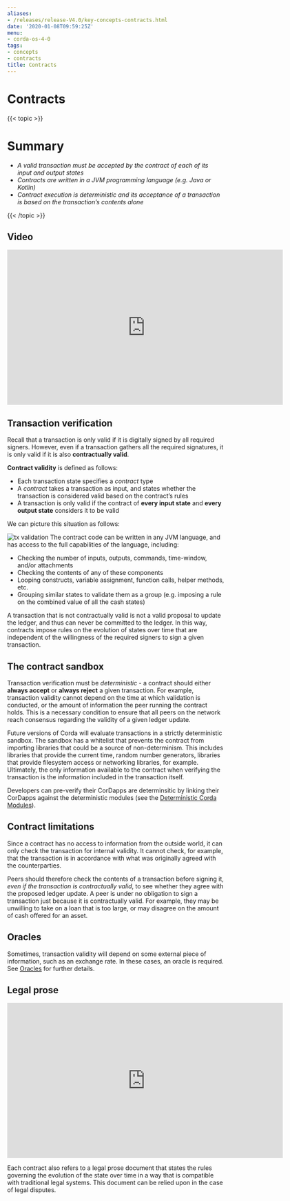 ```yaml
---
aliases:
- /releases/release-V4.0/key-concepts-contracts.html
date: '2020-01-08T09:59:25Z'
menu:
- corda-os-4-0
tags:
- concepts
- contracts
title: Contracts
---
```



# Contracts


{{< topic >}}

# Summary


* *A valid transaction must be accepted by the contract of each of its input and output states*
* *Contracts are written in a JVM programming language (e.g. Java or Kotlin)*
* *Contract execution is deterministic and its acceptance of a transaction is based on the transaction’s contents alone*


{{< /topic >}}

## Video

<iframe src="https://player.vimeo.com/video/214168839" width="640" height="360" frameborder="0" webkitallowfullscreen="true" mozallowfullscreen="true" allowfullscreen="true"></iframe>


<p></p>


## Transaction verification

Recall that a transaction is only valid if it is digitally signed by all required signers. However, even if a
transaction gathers all the required signatures, it is only valid if it is also **contractually valid**.

**Contract validity** is defined as follows:


* Each transaction state specifies a *contract* type
* A *contract* takes a transaction as input, and states whether the transaction is considered valid based on the
contract’s rules
* A transaction is only valid if the contract of **every input state** and **every output state** considers it to be
valid

We can picture this situation as follows:

![tx validation](/en/images/tx-validation.png "tx validation")
The contract code can be written in any JVM language, and has access to the full capabilities of the language,
including:


* Checking the number of inputs, outputs, commands, time-window, and/or attachments
* Checking the contents of any of these components
* Looping constructs, variable assignment, function calls, helper methods, etc.
* Grouping similar states to validate them as a group (e.g. imposing a rule on the combined value of all the cash
states)

A transaction that is not contractually valid is not a valid proposal to update the ledger, and thus can never be
committed to the ledger. In this way, contracts impose rules on the evolution of states over time that are
independent of the willingness of the required signers to sign a given transaction.


## The contract sandbox

Transaction verification must be *deterministic* - a contract should either **always accept** or **always reject** a
given transaction. For example, transaction validity cannot depend on the time at which validation is conducted, or
the amount of information the peer running the contract holds. This is a necessary condition to ensure that all peers
on the network reach consensus regarding the validity of a given ledger update.

Future versions of Corda will evaluate transactions in a strictly deterministic sandbox. The sandbox has a whitelist that
prevents the contract from importing libraries that could be a source of non-determinism. This includes libraries
that provide the current time, random number generators, libraries that provide filesystem access or networking
libraries, for example. Ultimately, the only information available to the contract when verifying the transaction is
the information included in the transaction itself.

Developers can pre-verify their CorDapps are determinsitic by linking their CorDapps against the deterministic modules
(see the [Deterministic Corda Modules](deterministic-modules.md)).


## Contract limitations

Since a contract has no access to information from the outside world, it can only check the transaction for internal
validity. It cannot check, for example, that the transaction is in accordance with what was originally agreed with the
counterparties.

Peers should therefore check the contents of a transaction before signing it, *even if the transaction is
contractually valid*, to see whether they agree with the proposed ledger update. A peer is under no obligation to
sign a transaction just because it is contractually valid. For example, they may be unwilling to take on a loan that
is too large, or may disagree on the amount of cash offered for an asset.


## Oracles

Sometimes, transaction validity will depend on some external piece of information, such as an exchange rate. In
these cases, an oracle is required. See [Oracles](key-concepts-oracles.md) for further details.


## Legal prose

<iframe src="https://player.vimeo.com/video/213879293" width="640" height="360" frameborder="0" webkitallowfullscreen="true" mozallowfullscreen="true" allowfullscreen="true"></iframe>


<p></p>

Each contract also refers to a legal prose document that states the rules governing the evolution of the state over
time in a way that is compatible with traditional legal systems. This document can be relied upon in the case of
legal disputes.

